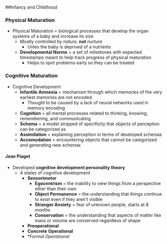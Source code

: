 ##Infancy and Childhood

### Physical Maturation
- Physical Maturation = biological processes that develop the organ systems of a baby and increase its size
    * Mostly controlled by *nature*, **not** nurture
        + Unles the baby is deprived of a nutrients
    * **Developmental Norms** = a set of milestones with expected timestamps meant to help track progress of physical maturation
        + Helps to spot problems early so they can be treated

### Cognitive Maturation
- Cognitive Development
    * **Infantile Amnesia** = mechanism through which memories of the very earliest memories are not encoded
        + Thought to be caused by a lack of neural networks used in memory encoding
    * **Cognition** = all mental processes related to thinking, knowing, remembering, and communicating
    * **Schema** = a model stripped of specificity that objects of perception can be categorized as
    * **Assimilation** = explaining perception in terms of developed schemas
    * **Accomodation** = encountering objects that cannot be categorized and generating new schemas

#### Jean Piaget
- Developed **cognitive development personality theory**
    * 4 states of cognitive development
        + **Sensorimotor**
            - **Egocentrism** = the inability to view things from a perspective other than their own
            - **Object Permanence** = the understanding that things continue to exist even if they aren't visible
            - **Stranger Anxiety** = fear of unknown people, starts at 8 months
            - **Conservation** = the understanding that aspects of matter like mass or volume are conserved regardless of shape
        + **Preoperational**
        + **Concrete Operational**
        + **Formal Operational*
